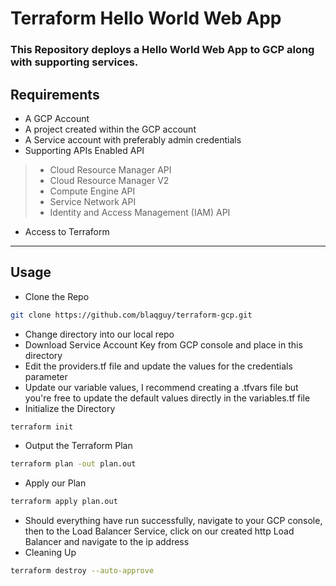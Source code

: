 # Terraform Hello World Web App
### This Repository deploys a Hello World Web App to GCP along with supporting services. 

## Requirements
- A GCP Account
- A project created within the GCP account
- A Service account with preferably admin credentials
- Supporting APIs Enabled API
> - Cloud Resource Manager API
> - Cloud Resource Manager V2
> - Compute Engine API
> - Service Network API
> - Identity and Access Management (IAM) API
- Access to Terraform

---
## Usage

- Clone the Repo
```bash
git clone https://github.com/blaqguy/terraform-gcp.git
```
- Change directory into our local repo
- Download Service Account Key from GCP console and place in this directory
- Edit the providers.tf file and update the values for the credentials parameter
- Update our variable values, I recommend creating a .tfvars file but you're free to update the default values directly in the variables.tf file
- Initialize the Directory
```bash
terraform init
```
- Output the Terraform Plan
```bash
terraform plan -out plan.out
```
- Apply our Plan
```bash
terraform apply plan.out
```
- Should everything have run successfully, navigate to your GCP console, then to the Load Balancer Service, click on our created http Load Balancer and navigate to the ip address
- Cleaning Up
```bash
terraform destroy --auto-approve
```
